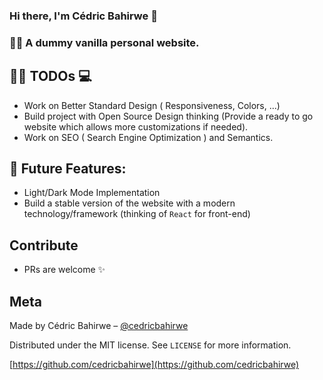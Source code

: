 ### Hi there, I'm Cédric Bahirwe 👋

### 🎉📖 A dummy vanilla personal website.


## ✍🏽 TODOs 💻

- Work on Better Standard Design ( Responsiveness, Colors, ...)
- Build project with Open Source Design thinking (Provide a ready to go website which allows more customizations if needed).
- Work on SEO ( Search Engine Optimization ) and Semantics.

## 🔐 Future Features:

- Light/Dark Mode Implementation
- Build a stable version of the website with a modern technology/framework (thinking of `React` for front-end)

## Contribute

- PRs are welcome ✨

## Meta

Made by Cédric Bahirwe – [@cedricbahirwe](https://twitter.com/cedricbahirwe)

Distributed under the MIT license. See ``LICENSE`` for more information.

[https://github.com/cedricbahirwe](https://github.com/cedricbahirwe)
